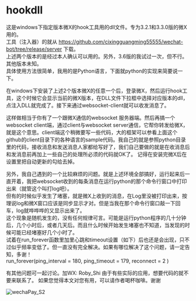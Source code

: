 # hookdll
这是windows下指定版本微X的hook工具用的dll文件。专为3.2.1和3.3.0版的微X用的。\
工具（注入器）的就从 https://github.com/cixingguangming55555/wechat-bot/tree/release/server 下载。\
上述两个版本的是经过本人确认可以用的。另外，3.6版的我试过一次，但不行。其他版本未知。\
具体使用方法很简单，我用的是Python语言，下面就python的实现来简要说一下。

在windows下安装了上述2个版本微X的任意一个后，登录微X，然后运行hook工具，这个时候它会显示当前的微X版本，在DLL文件下拉框中选择对应版本的dll，点注入DLL就完成了。接下来通过websocket-client就可以收发消息了。

这样做相当于你有了一个跟微X通信的websocket 服务器端。然后再搞一个websocket client端，通过client与websocket server通信，它帮你转发给微X，就是这个意思。client端这个稍微要写一些代码，大的框架可以参看上面这个github的client目录下的各种语言的sample代码。我自己的就是参照python目录里的代码，接收消息和发送消息人家都给写好了，我们自己要做的就是在收消息后和发消息前再加上一些自己的处理所必须的代码就OK了。
记得在安装完微X后在设置里把自动更新的勾给去掉。

另外，我自己遇到的一个比较麻烦的问题。就是上述环境全部搞好，运行起来后一直开着，我把websocket收到的每条消息在运行python的那个命令行窗口中打印出来（就管这个叫打log吧）。\
但有的时候似乎发生了堵塞，就是微X上收到的消息，在Log里没被打印出来，按理说log和微X窗口应该是同步显示才对。但是当我在那个命令行窗口敲一下回车，log就哗哗哗的又显示出来了。\
这个现象是随机发生的，没有任何规律可言。可能是运行python程序的几十分钟后，几个小时后，或者几天后。而且什么时候开始发生堵塞也不知道，当发现的时候可能已经堵塞好几个小时了。\
试着在run_forever函数里加里心跳和timeout设置（如下）后也还是会出现，只不过似乎频率变低了。但一直没有完全解决。如果有哪位解决了这个问题，请一定告知，多谢！\
run_forever(ping_interval = 180, ping_timeout = 179, reconnect = 2 ) 

有其他问题可一起讨论。加WX: Roby_Shi 由于有些实际的应用，想要代码的就不要来联系了。
如果您觉得本文对您有用，可以请作者喝杯咖啡。谢谢

![wechaPay_S2](https://user-images.githubusercontent.com/37259748/219905856-1ef59988-fb55-486d-b6d0-bbcbec3d881f.jpg)
